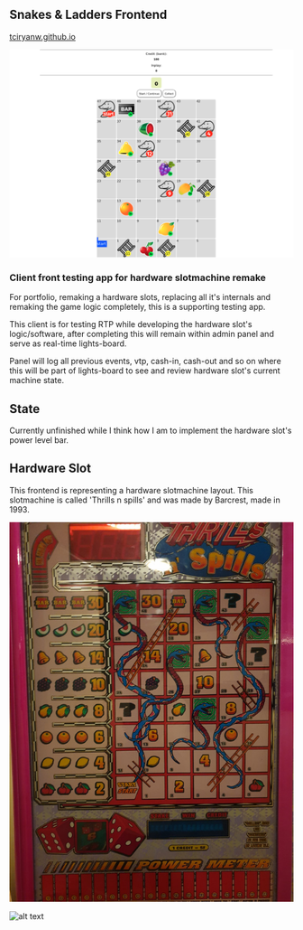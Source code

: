 ## Snakes & Ladders Frontend
[tciryanw.github.io](https://tciryanw.github.io)

![alt text](https://raw.githubusercontent.com/tciryanw/tciryanw.github.io/main/resources/preview.png)

### Client front testing app for hardware slotmachine remake
For portfolio, remaking a hardware slots, replacing all it's internals and remaking the game logic completely, this is a supporting testing app.

This client is for testing RTP while developing the hardware slot's logic/software, after completing this will remain within admin panel and serve as real-time lights-board.

Panel will log all previous events, vtp, cash-in, cash-out and so on where this will be part of lights-board to see and review hardware slot's current machine state.


## State
Currently unfinished while I think how I am to implement the hardware slot's power level bar.



## Hardware Slot
This frontend is representing a hardware slotmachine layout. This slotmachine is called 'Thrills n spills' and was made by Barcrest, made in 1993.

![alt text](https://raw.githubusercontent.com/tciryanw/tciryanw.github.io/main/resources/original_game.jpg)

![alt text](https://i.ibb.co/pxmY55P/New-Project-5.png)
